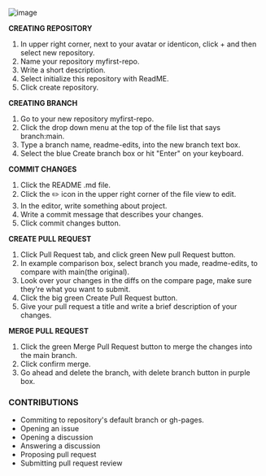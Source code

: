 ![image](https://user-images.githubusercontent.com/84395267/120445912-b5fa4f80-c3a6-11eb-8a78-174ef98b3d97.png)



<b>CREATING REPOSITORY</b>
1. In upper right corner, next to your avatar or identicon, click + and then select new repository.
2. Name your repository myfirst-repo.
3. Write a short description.
4. Select initialize this repository with ReadME.
5. Click create repository.

 <b>CREATING BRANCH</b>
1. Go to your new repository myfirst-repo.
2. Click the drop down menu at the top of the file list that says branch:main.
3. Type a branch name, readme-edits, into the new branch text box.
4. Select the blue Create branch box or hit "Enter" on your keyboard.

<b>COMMIT CHANGES</b>
1. Click the README .md file.
2. Click the ✏️ icon in the upper right corner of the file view to edit.
3. In the editor, write something about project.
4. Write a commit message that describes your changes.
5. Click commit changes button.

<b>CREATE PULL REQUEST</b>
1. Click Pull Request tab, and click green New pull Request button.
2. In example comparison box, select branch you made, readme-edits, to compare with main(the original).
3. Look over your changes in the diffs on the compare page, make sure they're what you want to submit.
4. Click the big green Create Pull Request button.
5. Give your pull request a title and write a brief description of your changes.

<b>MERGE PULL REQUEST</b>
1. Click the green Merge Pull Request button to merge the changes into the main branch.
2. Click confirm merge.
3. Go ahead and delete the branch, with delete branch button in purple box.

### CONTRIBUTIONS
* Commiting to repository's default branch or gh-pages.
* Opening an issue
* Opening a discussion
* Answering a discussion
* Proposing pull request
* Submitting pull request review



 
